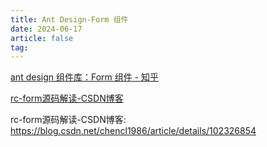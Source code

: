 ```yaml
---
title: Ant Design-Form 组件
date: 2024-06-17
article: false
tag:
---
```


[ant design 组件库：Form 组件 - 知乎](https://zhuanlan.zhihu.com/p/48517871)

[rc-form源码解读-CSDN博客](https://blog.csdn.net/chencl1986/article/details/102326854)

rc-form源码解读-CSDN博客: https://blog.csdn.net/chencl1986/article/details/102326854